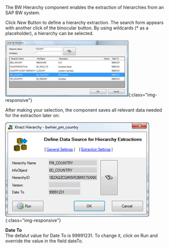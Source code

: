The BW Hierarchy component enables the extraction of hierarchies from an SAP BW system.

Click *New* Button to define a hierarchy extraction. The search form appears with another click of the binocular button. By using wildcards (* as a placeholder), a hierarchy can be selected.

![Look-Up-Hierarchy](/img/content/Look-Up-Hierarchy.png){:class="img-responsive"}

After making your selection, the component saves all relevant data needed for the extraction later on:

![Define-Data-Source-Hierarchy](/img/content/Define-Data-Source-Hierarchy.jpg){:class="img-responsive"}

**Date To**<br>
The defalut value for Date To is 99991231. To change it, click on Run and override the value in the field dateTo. 